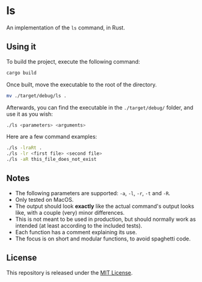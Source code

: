 # ls
An implementation of the `ls` command, in Rust.

## Using it
To build the project, execute the following command:
```bash
cargo build
```

Once built, move the executable to the root of the directory.
```bash
mv ./target/debug/ls .
```

Afterwards, you can find the executable in the `./target/debug/` folder, and use it as you wish:
```bash
./ls <parameters> <arguments>
```

Here are a few command examples:
```bash
./ls -lraRt .
./ls -lr <first file> <second file>
./ls -aR this_file_does_not_exist
```

## Notes
- The following parameters are supported: `-a`, `-l`, `-r`, `-t` and `-R`.
- Only tested on MacOS.
- The output should look **exactly** like the actual command's output looks like, with a couple (very) minor differences.
- This is not meant to be used in production, but should normally work as intended (at least according to the included tests).
- Each function has a comment explaining its use.
- The focus is on short and modular functions, to avoid spaghetti code.

## License
This repository is released under the [MIT License](https://github.com/maxdesalle/ls/blob/main/LICENSE).
